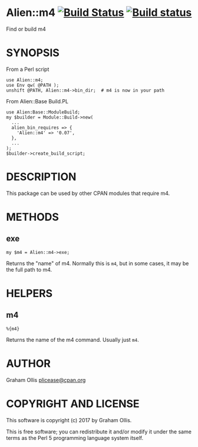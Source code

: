 # Alien::m4 [![Build Status](https://secure.travis-ci.org/Perl5-Alien/Alien-m4.png)](http://travis-ci.org/Perl5-Alien/Alien-m4) [![Build status](https://ci.appveyor.com/api/projects/status/9jynihn7ute6pf8m/branch/master?svg=true)](https://ci.appveyor.com/project/Perl5-Alien/Alien-m4/branch/master)

Find or build m4

# SYNOPSIS

From a Perl script

    use Alien::m4;
    use Env qw( @PATH );
    unshift @PATH, Alien::m4->bin_dir;  # m4 is now in your path

From Alien::Base Build.PL

    use Alien:Base::ModuleBuild;
    my $builder = Module::Build->new(
      ...
      alien_bin_requires => {
        'Alien::m4' => '0.07',
      },
      ...
    );
    $builder->create_build_script;

# DESCRIPTION

This package can be used by other CPAN modules that require m4.

# METHODS

## exe

    my $m4 = Alien::m4->exe;

Returns the "name" of m4.  Normally this is `m4`, but in some cases, it
may be the full path to m4.

# HELPERS

## m4

    %{m4}

Returns the name of the m4 command.  Usually just `m4`.

# AUTHOR

Graham Ollis <plicease@cpan.org>

# COPYRIGHT AND LICENSE

This software is copyright (c) 2017 by Graham Ollis.

This is free software; you can redistribute it and/or modify it under
the same terms as the Perl 5 programming language system itself.
